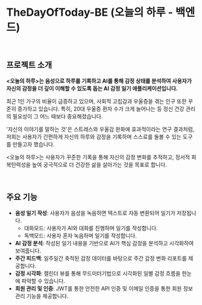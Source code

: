 # TheDayOfToday-BE (오늘의 하루 - 백엔드)

<br>

## 프로젝트 소개

**<오늘의 하루>는 음성으로 하루를 기록하고 AI를 통해 감정 상태를 분석하여 사용자가 자신의 감정을 더 깊이 이해할 수 있도록 돕는 AI 감정 일기 애플리케이션입니다.**

최근 1인 가구의 비율이 급증하고 있으며, 사회적 고립감과 우울증을 겪는 인구 또한 꾸준히 증가하고 있습니다. 특히, 20대 우울증 환자 수가 크게 늘어나는 등 정신 건강 관리의 필요성이 그 어느 때보다 중요해졌습니다.

'자신의 이야기를 말하는 것'은 스트레스와 우울감 완화에 효과적이라는 연구 결과처럼, 저희는 사용자가 간편하게 자신의 하루와 감정을 기록하며 스스로를 돌볼 수 있는 도구를 만들고자 했습니다.

<오늘의 하루>는 사용자가 꾸준한 기록을 통해 자신의 감정 변화를 추적하고, 정서적 회복탄력성을 높여 궁극적으로 더 건강한 삶을 살아가는 것을 목표로 합니다.

<br>

## 주요 기능

- **음성 일기 작성**: 사용자가 음성을 녹음하면 텍스트로 자동 변환되어 일기가 저장됩니다.
    - 대화모드: 사용자가 AI와 대화를 진행하며 일기를 작성합니다.
    - 독백모드: 사용자 혼자 녹음하며 일기를 작성합니다.
- **AI 감정 분석**: 작성된 일기 내용을 기반으로 AI가 핵심 감정을 분석하고 시각화하여 보여줍니다.
- **주간 피드백**: 일주일간 축적된 감정 데이터를 바탕으로 주간 감정 변화 리포트를 제공합니다.
- **감정 시각화**: 캘린더 뷰를 통해 무드미터기법으로 시각화된 일별 감정 흐름을 한눈에 파악할 수 있습니다.
- **회원 관리 및 인증**: JWT를 통한 안전한 API 인증 및 이메일 인증을 통한 회원 정보 관리 기능을 제공합니다.
